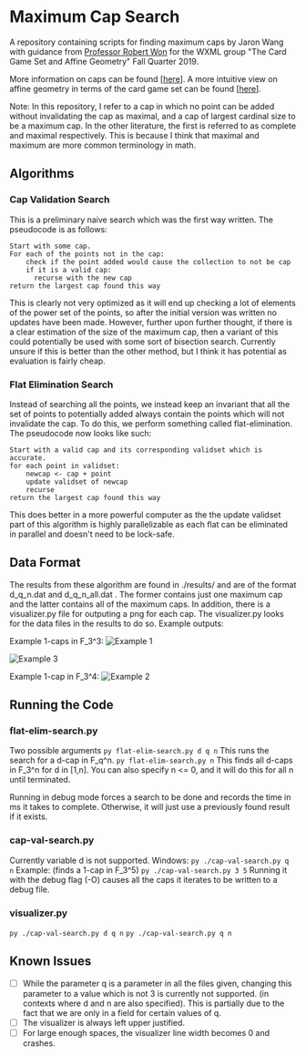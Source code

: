 # Maximum Cap Search
A repository containing scripts for finding maximum caps by Jaron Wang with guidance from [Professor Robert Won](https://faculty.washington.edu/robwon/index.html) for the WXML group "The Card Game Set and Affine Geometry" Fall Quarter 2019.

More information on caps can be found [[here](https://arxiv.org/abs/1809.05117)]. 
A more intuitive view on affine geometry in terms of the card game set can be found [[here](https://homepages.warwick.ac.uk/staff/D.Maclagan/papers/set.pdf)].

Note: In this repository, I refer to a cap in which no point can be added without invalidating the cap as maximal, and a cap of largest cardinal size to be a maximum cap. In the other literature, the first is referred to as complete and maximal respectively. This is because I think that maximal and maximum are more common terminology in math.

## Algorithms
### Cap Validation Search
This is a preliminary naive search which was the first way written. The pseudocode is as follows:
```
Start with some cap.
For each of the points not in the cap:
    check if the point added would cause the collection to not be cap
    if it is a valid cap:
      recurse with the new cap
return the largest cap found this way
```
This is clearly not very optimized as it will end up checking a lot of elements of the power set of the points, so after the initial version was written no updates have been made. However, further upon further thought, if there is a clear estimation of the size of the maximum cap, then a variant of this could potentially be used with some sort of bisection search. Currently unsure if this is better than the other method, but I think it has potential as evaluation is fairly cheap.

### Flat Elimination Search
Instead of searching all the points, we instead keep an invariant that all the set of points to potentially added always contain the points which will not invalidate the cap. To do this, we perform something called flat-elimination. The pseudocode now looks like such:

```
Start with a valid cap and its corresponding validset which is accurate.
for each point in validset:
    newcap <- cap + point
    update validset of newcap
    recurse
return the largest cap found this way
```

This does better in a more powerful computer as the the update validset part of this algorithm is highly parallelizable as each flat can be eliminated in parallel and doesn't need to be lock-safe.

## Data Format
The results from these algorithm are found in ./results/ and are of the format d_q_n.dat and d_q_n_all.dat . The former contains just one maximum cap and the latter contains all of the maximum caps. In addition, there is a visualizer.py file for outputing a png for each 
cap. The visualizer.py looks for the data files in the results to do so. Example outputs:

Example 1-caps in F_3^3:
![Example 1](https://github.com/TheNightly/MaximumCap-Search/blob/master/examples/1_3_3%20(1).png)

![Example 3](https://github.com/TheNightly/MaximumCap-Search/blob/master/examples/1_3_3%20(2).png)

Example 1-cap in F_3^4:
![Example 2](https://github.com/TheNightly/MaximumCap-Search/blob/master/examples/1_3_4.png)

## Running the Code
### flat-elim-search.py
Two possible arguments
```py flat-elim-search.py d q n```
This runs the search for a d-cap in F_q^n.
```py flat-elim-search.py n```
This finds all d-caps in F_3^n for d in [1,n].
You can also specify n <= 0, and it will do this for all n until terminated.

Running in debug mode forces a search to be done and records the time in ms it takes to complete. Otherwise, it will just use a previously found result if it exists. 
### cap-val-search.py
Currently variable d is not supported. Windows:
```py ./cap-val-search.py q n```
Example: (finds a 1-cap in F_3^5)
```py ./cap-val-search.py 3 5```
Running it with the debug flag (-O) causes all the caps it iterates to be written to a debug file. 

### visualizer.py
```py ./cap-val-search.py d q n```
```py ./cap-val-search.py q n```

## Known Issues
- [ ] While the parameter q is a parameter in all the files given, changing this parameter to a value which is not 3 is currently not supported. (in contexts where d and n are also specified). This is partially due to the fact that we are only in a field for certain values of q.
- [ ] The visualizer is always left upper justified. 
- [ ] For large enough spaces, the visualizer line width becomes 0 and crashes.
